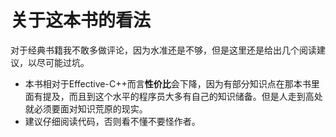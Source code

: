 # 关于这本书的看法
对于经典书籍我不敢多做评论，因为水准还是不够，但是这里还是给出几个阅读建议，以尽可能过坑。
+ 本书相对于Effective-C++而言**性价比**会下降，因为有部分知识点在那本书里面有提及，而且到这个水平的程序员大多有自己的知识储备。但是人走到高处就必须要面对知识荒原的现实。
+ 建议仔细阅读代码，否则看不懂不要怪作者。